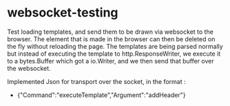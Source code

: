 # websocket-testing

Test loading templates, and send them to be drawn via websocket to the browser. The element that is made in the browser can then be deleted on the fly without reloading the page.
The templates are being parsed normally but instead of executing the template to http.ResponseWriter, we execute it to a bytes.Buffer which got a io.Writer,
and we then send that buffer over the websocket.

Implemented Json for transport over the socket, in the format :

* {"Command":"executeTemplate","Argument":"addHeader"}
